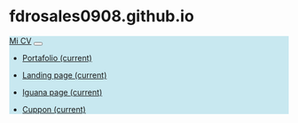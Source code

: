 # fdrosales0908.github.io

<nav class="navbar navbar-expand-lg navbar-light bg-light" style="background-color: #c8e8f0;">
	<a class="navbar-brand" href="index.html">Mi CV</a>
	<button class="navbar-toggler" type="button" data-toggle="collapse" data-target="#navbarNavDropdown" aria-controls="navbarNavDropdown" aria-expanded="false" aria-label="Toggle navigation">
	  <span class="navbar-toggler-icon"></span>
	</button>
	<div class="collapse navbar-collapse" id="navbarNavDropdown">
	  <ul class="navbar-nav">
		<li class="nav-item active">
		  <a class="nav-link" href="portafolio.html">Portafolio <span class="sr-only">(current)</span></a>
		</li>
	  </ul>
	</div>
	<div class="collapse navbar-collapse" id="navbarNavDropdown">
		<ul class="navbar-nav">
		  <li class="nav-item active">
			<a class="nav-link" href="primer-landing.html">Landing page <span class="sr-only">(current)</span></a>
		  </li>
		</ul>
	  </div>
	  <div class="collapse navbar-collapse" id="navbarNavDropdown">
		<ul class="navbar-nav">
		  <li class="nav-item active">
			<a class="nav-link" href="iguana-page.html">Iguana page <span class="sr-only">(current)</span></a>
		  </li>
		</ul>
	  </div>
	  <div class="collapse navbar-collapse" id="navbarNavDropdown">
		<ul class="navbar-nav">
		  <li class="nav-item active">
			<a class="nav-link" href="cuppon.html">Cuppon <span class="sr-only">(current)</span></a>
		  </li>
		</ul>
	  </div>
  </nav>

<body>	
